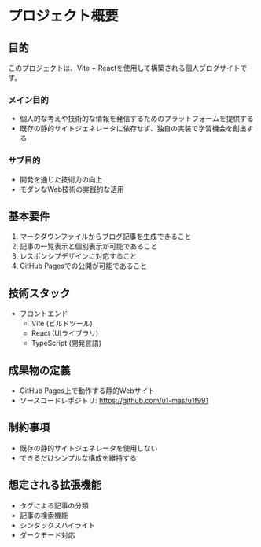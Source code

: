 # プロジェクト概要

## 目的
このプロジェクトは、Vite + Reactを使用して構築される個人ブログサイトです。

### メイン目的
- 個人的な考えや技術的な情報を発信するためのプラットフォームを提供する
- 既存の静的サイトジェネレータに依存せず、独自の実装で学習機会を創出する

### サブ目的
- 開発を通じた技術力の向上
- モダンなWeb技術の実践的な活用

## 基本要件
1. マークダウンファイルからブログ記事を生成できること
2. 記事の一覧表示と個別表示が可能であること
3. レスポンシブデザインに対応すること
4. GitHub Pagesでの公開が可能であること

## 技術スタック
- フロントエンド
  - Vite (ビルドツール)
  - React (UIライブラリ)
  - TypeScript (開発言語)

## 成果物の定義
- GitHub Pages上で動作する静的Webサイト
- ソースコードレポジトリ: https://github.com/u1-mas/u1f991

## 制約事項
- 既存の静的サイトジェネレータを使用しない
- できるだけシンプルな構成を維持する

## 想定される拡張機能
- タグによる記事の分類
- 記事の検索機能
- シンタックスハイライト
- ダークモード対応
